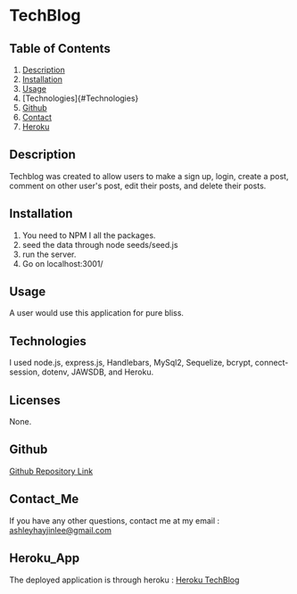 #  TechBlog 
## Table of Contents 
1. [Description](#Description)
2. [Installation](#Installation)
3. [Usage](#Usage)
4. [Technologies]{#Technologies}
5. [Github](#Github) 
6. [Contact](#Contact_Me)
7. [Heroku](#Heroku_App)
## Description 

Techblog was created to allow users to make a sign up, login, create a post, comment on other user's post, edit their posts, and delete their posts.

## Installation

1. You need to NPM I all the packages. 
2. seed the data through node seeds/seed.js 
3. run the server. 
4. Go on localhost:3001/

## Usage 
A user would use this application for pure bliss.

## Technologies
I used node.js, express.js, Handlebars, MySql2, Sequelize, bcrypt, connect-session, dotenv, JAWSDB, and Heroku.

## Licenses

None.

## Github 

[Github Repository Link](https://github.com/ashleyhayjin/techBlog)

## Contact_Me

If you have any other questions, contact me at my email : ashleyhayjinlee@gmail.com

## Heroku_App
The deployed application is through heroku :
[Heroku TechBlog](https://warm-dawn-43668.herokuapp.com/dashboard)

